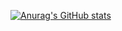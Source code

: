 [![Anurag's GitHub stats](https://github-readme-stats.vercel.app/api?username=javahampus)](https://github.com/anuraghazra/github-readme-stats)
